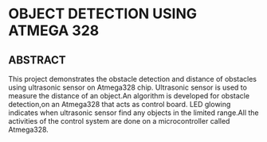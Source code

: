 # OBJECT DETECTION USING ATMEGA 328
## ABSTRACT
This project demonstrates the obstacle detection and distance of obstacles using ultrasonic sensor on Atmega328 chip. Ultrasonic sensor is used to measure the distance of an object.An algorithm is developed for obstacle detection,on an Atmega328 that acts as control board. LED glowing indicates when ultrasonic sensor find any objects in the limited range.All the activities of the control system are done on a microcontroller called Atmega328.
